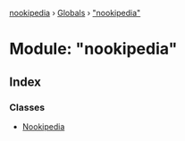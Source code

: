 [nookipedia](../README.md) › [Globals](../globals.md) › ["nookipedia"](_nookipedia_.md)

# Module: "nookipedia"

## Index

### Classes

* [Nookipedia](../classes/_nookipedia_.nookipedia.md)
